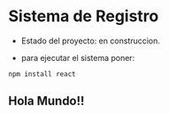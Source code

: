 <h1>Sistema de Registro</h1>

- Estado del proyecto: en construccion.

- para ejecutar el sistema poner:

```npm install react```

<h2>Hola Mundo!!</h2>